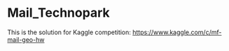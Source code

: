 # Mail_Technopark
This is the solution for Kaggle competition: https://www.kaggle.com/c/mf-mail-geo-hw 
